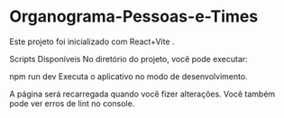# Organograma-Pessoas-e-Times

Este projeto foi inicializado com React+Vite .

Scripts Disponíveis
No diretório do projeto, você pode executar:

npm run dev
Executa o aplicativo no modo de desenvolvimento.

A página será recarregada quando você fizer alterações.
Você também pode ver erros de lint no console.






